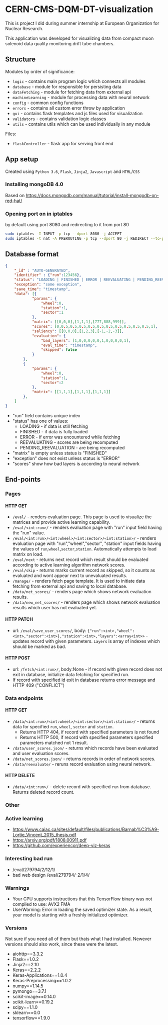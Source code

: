 # CERN-CMS-DQM-DT-visualization

This is project I did during summer internship at European Organization for Nuclear Research.

This application was developed for visualizing data from compact muon solenoid data quality monitoring drift tube chambers.

## Structure

Modules by order of significance:

* `logic` - contains main program logic which connects all modules
* `database` - module for responsible for persisting data
* `dataFetching` - module for fetching data from external api
* `machineLearning` - module for processing data with neural network
* `config` - common config functions
* `errors`  - contains all custom error throw by application
* `gui` - contains flask templates and js files used for visualization
* `validators` - contains validation logic classes
* `utils` - contains utils which can be used individually in any module

Files:

* `flaskController` - flask app for serving front end

## App setup

Created using `Python 3.6`, `Flask`, `Jinja2`, `Javascript` and `HTML`/`CSS`

### Installing mongoDB 4.0

Based on
<https://docs.mongodb.com/manual/tutorial/install-mongodb-on-red-hat/>

### Opening port on in iptables

by default using port 8080 and redirecting to it from port 80

```bash
sudo iptables -I INPUT -p tcp --dport 8080 -j ACCEPT
sudo iptables -t nat -A PREROUTING -p tcp --dport 80 -j REDIRECT --to-port 8080
```

## Database format

```json
{  
    "_id" : "AUTO-GENERATED",
    "identifier" : {"run":123456},
    "status": "LOADING | FINISHED | ERROR | REEVALUATING | PENDING_REEVALUATION",
    "exception": "some exception",
    "save_time": "timestamp",
    "data": [{
            "params": {
                "wheel":0,
                "station":1,
                "sector":1
            },
            "matrix": [[0,0,0],[1,1,1],[777,888,999]],
            "scores": [0,0.5,0.5,0.5,0.5,0.5,0.5,0.5,0.5,0.5,0.5,1],
            "saliency": [[0,0,0],[1,2,3],[-1,-2,-3]],
            "evaluation": {
                "bad_layers": [1,0,0,0,0,0,1,0,0,0,0,1],
                "eval_time": "timestamp",
                "skipped": false
            }
        },
        {
            "params": {
                "wheel":0,
                "station":1,
                "sector":2
            },
            "matrix": [[1,1,1],[1,1,1],[1,1,1]]
        },
    ]
}
```

* "run" field contains unique index
* "status" has one of values:
  * LOADING - if data is still fetching
  * FINISHED - if data is fully loaded
  * ERROR - if error was encountered while fetching
  * REEVALUATING - scores are being recomputed
  * PENDING_REEVALUATION - are being recomputed
* "matrix" is empty unless status is "FINISHED"
* "exception" does not exist unless status is "ERROR"
* "scores" show how bad layers is according to neural network

## End-points

### Pages

#### HTTP GET

* `/eval/` - renders evaluation page. This page is used to visualize the matrices and provide active learning capability.
* `/eval/<int:run>/` - renders evaluation page with "run" input field having the "run" value.
* `/eval/<int:run>/<int:wheel>/<int:sector>/<int:station>/` - renders evaluation page with "run","wheel","sector", "station" input fields having the values of `run`,`wheel`,`sector`,`station`. Automatically attempts to load matrix on load.
* `/eval/next` - returns next record which result should be evaluated according to active learning algorithm network scores.
* `/eval/skip` - returns marks current record as skipped, so it counts as evaluated and wont appear next to unevaluated results.
* `/manage/` - renders fetch page template. It is used to initiate data fetching from external api and saving to local database.
* `/data/net_scores/` - renders page which shows network evaluation results.
* `/data/new_net_scores/` - renders page which shows network evaluation results which user has not evaluated yet.

#### HTTP PATCH

* url: `/eval/save_user_scores/`, body: `{"run":<int>,"wheel":<int>,"sector":<int>},"station":<int>,"layers":<array<int>>` - updates record with given parameters. `Layers` is array of indexes which should be marked as bad.

#### HTTP POST

* url: `/fetch/<int:run>/`, body:None  - if record with given record does not exit in database, initialize data fetching for specified run.
* If record with specified id exit in database returns error message and HTTP 409 ("CONFLICT")

### Data endpoints

#### HTTP GET

* `/data/<int:run>/<int:wheel>/<int:sector>/<int:station>/` - returns data for specified `run`, `wheel`, `sector` and `station`.
  * Returns HTTP 404, if record with specified parameters is not found
  * Returns HTTP 500, if record with specified parameters specified parameters matched not 1 result.  
* `/data/user_scores.json/` - returns which records have been evaluated and user evaluation scores.
* `/data/net_scores.json/` - returns records in order of network scores.
* `/data/reevaluate/` - reruns record evaluation using neural network.

#### HTTP DELETE

* `/data/<int:run>/` - delete record with specified `run` from database. Returns deleted record count.

### Other

### Active learning

* https://www.caiac.ca/sites/default/files/publications/Barnab%C3%A9-Lortie_Vincent_2015_thesis.pdf
* https://arxiv.org/pdf/1808.00911.pdf
* https://github.com/experiencor/deep-viz-keras

### Interesting bad run

* /eval/279794/2/12/1/
* bad web design /eval/279794/-2/1/4/

### Warnings

* Your CPU supports instructions that this TensorFlow binary was not compiled to use: AVX2 FMA
* UserWarning: Error in loading the saved optimizer state. As a result, your model is starting with a freshly initialized optimizer.

### Versions

Not sure if you need all of them but thats what I had installed. Newever versions should also work, since these were the latest.

* aiohttp==3.3.2
* Flask==1.0.2
* Jinja2==2.10
* Keras==2.2.2
* Keras-Applications==1.0.4
* Keras-Preprocessing==1.0.2
* numpy==1.14.5
* pymongo==3.7.1
* scikit-image==0.14.0
* scikit-learn==0.19.2
* scipy==1.1.0
* sklearn==0.0
* tensorflow==1.9.0